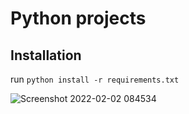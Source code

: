 # Python projects

## Installation
 run `python install -r requirements.txt`
 
![Screenshot 2022-02-02 084534](https://user-images.githubusercontent.com/97313664/152198962-b553d11c-beba-4e22-8e64-c64461352aa9.png)
